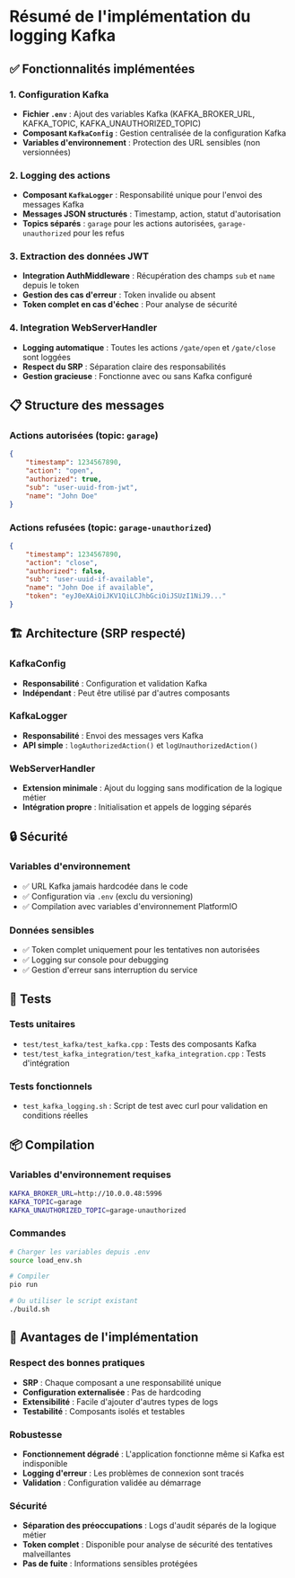 # Résumé de l'implémentation du logging Kafka

## ✅ Fonctionnalités implémentées

### 1. Configuration Kafka
- **Fichier `.env`** : Ajout des variables Kafka (KAFKA_BROKER_URL, KAFKA_TOPIC, KAFKA_UNAUTHORIZED_TOPIC)
- **Composant `KafkaConfig`** : Gestion centralisée de la configuration Kafka
- **Variables d'environnement** : Protection des URL sensibles (non versionnées)

### 2. Logging des actions
- **Composant `KafkaLogger`** : Responsabilité unique pour l'envoi des messages Kafka
- **Messages JSON structurés** : Timestamp, action, statut d'autorisation
- **Topics séparés** : `garage` pour les actions autorisées, `garage-unauthorized` pour les refus

### 3. Extraction des données JWT
- **Integration AuthMiddleware** : Récupération des champs `sub` et `name` depuis le token
- **Gestion des cas d'erreur** : Token invalide ou absent
- **Token complet en cas d'échec** : Pour analyse de sécurité

### 4. Integration WebServerHandler
- **Logging automatique** : Toutes les actions `/gate/open` et `/gate/close` sont loggées
- **Respect du SRP** : Séparation claire des responsabilités
- **Gestion gracieuse** : Fonctionne avec ou sans Kafka configuré

## 📋 Structure des messages

### Actions autorisées (topic: `garage`)
```json
{
    "timestamp": 1234567890,
    "action": "open",
    "authorized": true,
    "sub": "user-uuid-from-jwt",
    "name": "John Doe"
}
```

### Actions refusées (topic: `garage-unauthorized`)
```json
{
    "timestamp": 1234567890,
    "action": "close", 
    "authorized": false,
    "sub": "user-uuid-if-available",
    "name": "John Doe if available",
    "token": "eyJ0eXAiOiJKV1QiLCJhbGciOiJSUzI1NiJ9..."
}
```

## 🏗️ Architecture (SRP respecté)

### KafkaConfig
- **Responsabilité** : Configuration et validation Kafka
- **Indépendant** : Peut être utilisé par d'autres composants

### KafkaLogger  
- **Responsabilité** : Envoi des messages vers Kafka
- **API simple** : `logAuthorizedAction()` et `logUnauthorizedAction()`

### WebServerHandler
- **Extension minimale** : Ajout du logging sans modification de la logique métier
- **Intégration propre** : Initialisation et appels de logging séparés

## 🔒 Sécurité

### Variables d'environnement
- ✅ URL Kafka jamais hardcodée dans le code
- ✅ Configuration via `.env` (exclu du versioning)
- ✅ Compilation avec variables d'environnement PlatformIO

### Données sensibles
- ✅ Token complet uniquement pour les tentatives non autorisées
- ✅ Logging sur console pour debugging
- ✅ Gestion d'erreur sans interruption du service

## 🧪 Tests

### Tests unitaires
- `test/test_kafka/test_kafka.cpp` : Tests des composants Kafka
- `test/test_kafka_integration/test_kafka_integration.cpp` : Tests d'intégration

### Tests fonctionnels
- `test_kafka_logging.sh` : Script de test avec curl pour validation en conditions réelles

## 📦 Compilation

### Variables d'environnement requises
```bash
KAFKA_BROKER_URL=http://10.0.0.48:5996
KAFKA_TOPIC=garage  
KAFKA_UNAUTHORIZED_TOPIC=garage-unauthorized
```

### Commandes
```bash
# Charger les variables depuis .env
source load_env.sh

# Compiler
pio run

# Ou utiliser le script existant
./build.sh
```

## 🎯 Avantages de l'implémentation

### Respect des bonnes pratiques
- **SRP** : Chaque composant a une responsabilité unique
- **Configuration externalisée** : Pas de hardcoding
- **Extensibilité** : Facile d'ajouter d'autres types de logs
- **Testabilité** : Composants isolés et testables

### Robustesse
- **Fonctionnement dégradé** : L'application fonctionne même si Kafka est indisponible
- **Logging d'erreur** : Les problèmes de connexion sont tracés
- **Validation** : Configuration validée au démarrage

### Sécurité
- **Séparation des préoccupations** : Logs d'audit séparés de la logique métier
- **Token complet** : Disponible pour analyse de sécurité des tentatives malveillantes
- **Pas de fuite** : Informations sensibles protégées